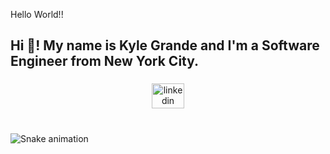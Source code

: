 <p align="left">Hello World!!</p>

###

<h2 align="left">Hi 👋! My name is Kyle Grande and I'm a Software Engineer from New York City.</h2>

###

<div align="center">
  <a href="https://linkedin.com/in/kyleggrande" target="_blank">
    <img src="https://raw.githubusercontent.com/maurodesouza/profile-readme-generator/master/src/assets/icons/social/linkedin/default.svg" width="52" height="40" alt="linkedin logo"  />
  </a>
</div>

###

<br clear="both">

<img src="https://raw.githubusercontent.com/kylegrande/kylegrande/output/snake.svg" alt="Snake animation" />

###
